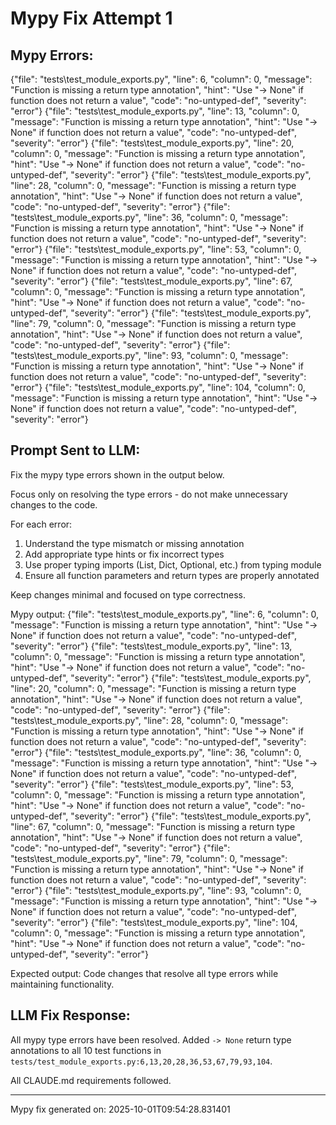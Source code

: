 # Mypy Fix Attempt 1

## Mypy Errors:
{"file": "tests\\test_module_exports.py", "line": 6, "column": 0, "message": "Function is missing a return type annotation", "hint": "Use \"-> None\" if function does not return a value", "code": "no-untyped-def", "severity": "error"}
{"file": "tests\\test_module_exports.py", "line": 13, "column": 0, "message": "Function is missing a return type annotation", "hint": "Use \"-> None\" if function does not return a value", "code": "no-untyped-def", "severity": "error"}
{"file": "tests\\test_module_exports.py", "line": 20, "column": 0, "message": "Function is missing a return type annotation", "hint": "Use \"-> None\" if function does not return a value", "code": "no-untyped-def", "severity": "error"}
{"file": "tests\\test_module_exports.py", "line": 28, "column": 0, "message": "Function is missing a return type annotation", "hint": "Use \"-> None\" if function does not return a value", "code": "no-untyped-def", "severity": "error"}
{"file": "tests\\test_module_exports.py", "line": 36, "column": 0, "message": "Function is missing a return type annotation", "hint": "Use \"-> None\" if function does not return a value", "code": "no-untyped-def", "severity": "error"}
{"file": "tests\\test_module_exports.py", "line": 53, "column": 0, "message": "Function is missing a return type annotation", "hint": "Use \"-> None\" if function does not return a value", "code": "no-untyped-def", "severity": "error"}
{"file": "tests\\test_module_exports.py", "line": 67, "column": 0, "message": "Function is missing a return type annotation", "hint": "Use \"-> None\" if function does not return a value", "code": "no-untyped-def", "severity": "error"}
{"file": "tests\\test_module_exports.py", "line": 79, "column": 0, "message": "Function is missing a return type annotation", "hint": "Use \"-> None\" if function does not return a value", "code": "no-untyped-def", "severity": "error"}
{"file": "tests\\test_module_exports.py", "line": 93, "column": 0, "message": "Function is missing a return type annotation", "hint": "Use \"-> None\" if function does not return a value", "code": "no-untyped-def", "severity": "error"}
{"file": "tests\\test_module_exports.py", "line": 104, "column": 0, "message": "Function is missing a return type annotation", "hint": "Use \"-> None\" if function does not return a value", "code": "no-untyped-def", "severity": "error"}


## Prompt Sent to LLM:
Fix the mypy type errors shown in the output below.

Focus only on resolving the type errors - do not make unnecessary changes to the code.

For each error:
1. Understand the type mismatch or missing annotation
2. Add appropriate type hints or fix incorrect types
3. Use proper typing imports (List, Dict, Optional, etc.) from typing module
4. Ensure all function parameters and return types are properly annotated

Keep changes minimal and focused on type correctness.

Mypy output:
{"file": "tests\\test_module_exports.py", "line": 6, "column": 0, "message": "Function is missing a return type annotation", "hint": "Use \"-> None\" if function does not return a value", "code": "no-untyped-def", "severity": "error"}
{"file": "tests\\test_module_exports.py", "line": 13, "column": 0, "message": "Function is missing a return type annotation", "hint": "Use \"-> None\" if function does not return a value", "code": "no-untyped-def", "severity": "error"}
{"file": "tests\\test_module_exports.py", "line": 20, "column": 0, "message": "Function is missing a return type annotation", "hint": "Use \"-> None\" if function does not return a value", "code": "no-untyped-def", "severity": "error"}
{"file": "tests\\test_module_exports.py", "line": 28, "column": 0, "message": "Function is missing a return type annotation", "hint": "Use \"-> None\" if function does not return a value", "code": "no-untyped-def", "severity": "error"}
{"file": "tests\\test_module_exports.py", "line": 36, "column": 0, "message": "Function is missing a return type annotation", "hint": "Use \"-> None\" if function does not return a value", "code": "no-untyped-def", "severity": "error"}
{"file": "tests\\test_module_exports.py", "line": 53, "column": 0, "message": "Function is missing a return type annotation", "hint": "Use \"-> None\" if function does not return a value", "code": "no-untyped-def", "severity": "error"}
{"file": "tests\\test_module_exports.py", "line": 67, "column": 0, "message": "Function is missing a return type annotation", "hint": "Use \"-> None\" if function does not return a value", "code": "no-untyped-def", "severity": "error"}
{"file": "tests\\test_module_exports.py", "line": 79, "column": 0, "message": "Function is missing a return type annotation", "hint": "Use \"-> None\" if function does not return a value", "code": "no-untyped-def", "severity": "error"}
{"file": "tests\\test_module_exports.py", "line": 93, "column": 0, "message": "Function is missing a return type annotation", "hint": "Use \"-> None\" if function does not return a value", "code": "no-untyped-def", "severity": "error"}
{"file": "tests\\test_module_exports.py", "line": 104, "column": 0, "message": "Function is missing a return type annotation", "hint": "Use \"-> None\" if function does not return a value", "code": "no-untyped-def", "severity": "error"}


Expected output: Code changes that resolve all type errors while maintaining functionality.

## LLM Fix Response:
All mypy type errors have been resolved. Added `-> None` return type annotations to all 10 test functions in `tests/test_module_exports.py:6,13,20,28,36,53,67,79,93,104`.

All CLAUDE.md requirements followed.

---
Mypy fix generated on: 2025-10-01T09:54:28.831401
